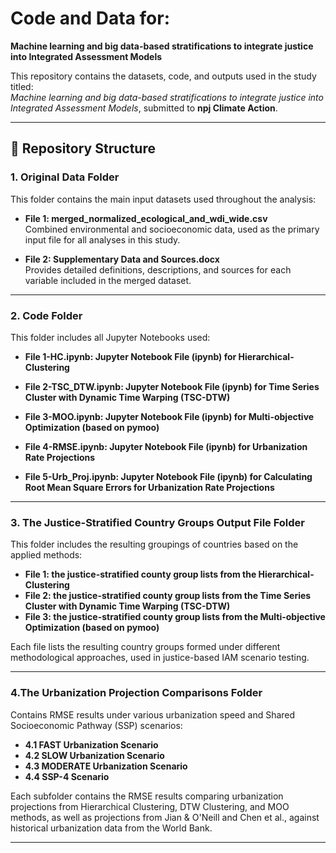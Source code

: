 # Code and Data for:  
**Machine learning and big data-based stratifications to integrate justice into Integrated Assessment Models**

This repository contains the datasets, code, and outputs used in the study titled:  
*Machine learning and big data-based stratifications to integrate justice into Integrated Assessment Models*, submitted to **npj Climate Action**.

---

## 📁 Repository Structure

### 1. Original Data Folder

This folder contains the main input datasets used throughout the analysis:

- **File 1: merged_normalized_ecological_and_wdi_wide.csv**  
  Combined environmental and socioeconomic data, used as the primary input file for all analyses in this study.

- **File 2: Supplementary Data and Sources.docx**  
  Provides detailed definitions, descriptions, and sources for each variable included in the merged dataset.

---

### 2. Code Folder

This folder includes all Jupyter Notebooks used:

- **File 1-HC.ipynb: Jupyter Notebook File (ipynb) for Hierarchical-Clustering**  

- **File 2-TSC_DTW.ipynb: Jupyter Notebook File (ipynb) for Time Series Cluster with Dynamic Time Warping (TSC-DTW)**  

- **File 3-MOO.ipynb: Jupyter Notebook File (ipynb) for Multi-objective Optimization (based on pymoo)**  

- **File 4-RMSE.ipynb: Jupyter Notebook File (ipynb) for Urbanization Rate Projections**  

- **File 5-Urb_Proj.ipynb: Jupyter Notebook File (ipynb) for Calculating Root Mean Square Errors for Urbanization Rate Projections**  

---

### 3. The Justice-Stratified Country Groups Output File Folder

This folder includes the resulting groupings of countries based on the applied methods:

- **File 1: the justice-stratified county group lists from the Hierarchical-Clustering**  
- **File 2: the justice-stratified county group lists from the Time Series Cluster with Dynamic Time Warping (TSC-DTW)**  
- **File 3: the justice-stratified county group lists from the Multi-objective Optimization (based on pymoo)**

Each file lists the resulting country groups formed under different methodological approaches, used in justice-based IAM scenario testing.

---

### 4.The Urbanization Projection Comparisons Folder

Contains RMSE results under various urbanization speed and Shared Socioeconomic Pathway (SSP) scenarios:

- **4.1 FAST Urbanization Scenario**  
- **4.2 SLOW Urbanization Scenario**  
- **4.3 MODERATE Urbanization Scenario**  
- **4.4 SSP-4 Scenario**

Each subfolder contains the RMSE results comparing urbanization projections from Hierarchical Clustering, DTW Clustering, and MOO methods, as well as projections from Jian & O'Neill and Chen et al., against historical urbanization data from the World Bank.

---
